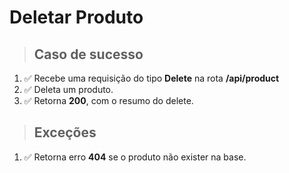 # Deletar Produto

> ## Caso de sucesso

1. ✅ Recebe uma requisição do tipo **Delete** na rota **/api/product**
2. ✅ Deleta um produto.
3. ✅ Retorna **200**, com o resumo do delete.

> ## Exceções

1. ✅ Retorna erro **404** se o produto não exister na base.